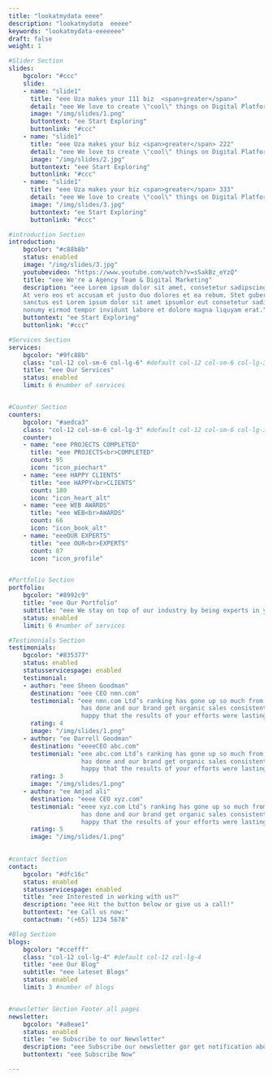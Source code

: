 ```yaml
---
title: "lookatmydata eeee"
description: "lookatmydata  eeeee"
keywords: "lookatmydata-eeeeeee"
draft: false
weight: 1

#Slider Section
slides:
    bgcolor: "#ccc"
    slide:
    - name: "slide1"
      title: "eee Uza makes your 111 biz  <span>greater</span>"
      detail: "eee We love to create \"cool\" things on Digital Platforms"
      image: "/img/slides/1.png"
      buttontext: "ee Start Exploring"
      buttonlink: "#ccc"
    - name: "slide1"
      title: "eee Uza makes your biz <span>greater</span> 222"
      detail: "eee We love to create \"cool\" things on Digital Platforms"
      image: "/img/slides/2.jpg"
      buttontext: "eee Start Exploring"
      buttonlink: "#ccc"
    - name: "slide1"
      title: "eee Uza makes your biz <span>greater</span> 333"
      detail: "eee We love to create \"cool\" things on Digital Platforms"
      image: "/img/slides/3.jpg"
      buttontext: "ee Start Exploring"
      buttonlink: "#ccc"

#introduction Section
introduction:
    bgcolor: "#c88b8b"
    status: enabled
    image: "/img/slides/3.jpg"
    youtubevideo: "https://www.youtube.com/watch?v=sSakBz_eYzQ"
    title: "eee We're a Agency Team & Digital Marketing"
    description: "eee Lorem ipsum dolor sit amet, consetetur sadipscing esed diam nonumy eirmod tempor invidunt ut labore et dolore magna.<br><br>
    At vero eos et accusam et justo duo dolores et ea rebum. Stet gubergren no sea takimata
    sanctus est Lorem ipsum dolor sit amet ipsumlor eut consetetur sadipscing elitr, sed diam
    nonumy eirmod tempor invidunt labore et dolore magna liquyam erat."
    buttontext: "ee Start Exploring"
    buttonlink: "#ccc"

#Services Section
services:
    bgcolor: "#9fc88b"
    class: "col-12 col-sm-6 col-lg-6" #default col-12 col-sm-6 col-lg-3
    title: "eee Our Services"
    status: enabled
    limit: 6 #number of services


#Counter Section
counters:
    bgcolor: "#aedca3"
    class: "col-12 col-sm-6 col-lg-3" #default col-12 col-sm-6 col-lg-3
    counter:
    - name: "eee PROJECTS COMPLETED"
      title: "eee PROJECTS<br>COMPLETED"
      count: 95
      icon: "icon_piechart"
    - name: "eee HAPPY CLIENTS"
      title: "eee HAPPY<br>CLIENTS"
      count: 180
      icon: "icon_heart_alt"
    - name: "eee WEB AWARDS"
      title: "eee WEB<br>AWARDS"
      count: 66
      icon: "icon_book_alt"
    - name: "eeeOUR EXPERTS"
      title: "eee OUR<br>EXPERTS"
      count: 87
      icon: "icon_profile"


#Portfolio Section
portfolio:
    bgcolor: "#8992c9"
    title: "eee Our Portfolio"
    subtitle: "eee We stay on top of our industry by being experts in yours."
    status: enabled
    limit: 6 #number of services

#Testimonials Section
testimonials:
    bgcolor: "#835377"
    status: enabled
    statusservicespage: enabled
    testimonial:
    - author: "eee Sheen Goodman"
      destination: "eee CEO nmn.com"
      testimonial: "eee nmn.com Ltd’s ranking has gone up so much from the great work that your team
                    has done and our brand get organic sales consistently from your efforts. We are
                    happy that the results of your efforts were lasting and profitable."
      rating: 4
      image: "/img/slides/1.png"
    - author: "ee Darrell Goodman"
      destination: "eeeeCEO abc.com"
      testimonial: "eee abc.com Ltd’s ranking has gone up so much from the great work that your team
                    has done and our brand get organic sales consistently from your efforts. We are
                    happy that the results of your efforts were lasting and profitable."
      rating: 3
      image: "/img/slides/1.png"
    - author: "ee Amjad ali"
      destination: "eeee CEO xyz.com"
      testimonial: "eeee xyz.com Ltd’s ranking has gone up so much from the great work that your team
                    has done and our brand get organic sales consistently from your efforts. We are
                    happy that the results of your efforts were lasting and profitable."
      rating: 5
      image: "/img/slides/1.png"
      

#contact Section
contact:
    bgcolor: "#dfc16c"
    status: enabled
    statusservicespage: enabled
    title: "eee Interested in working with us?"
    description: "eee Hit the button below or give us a call!"
    buttontext: "ee Call us now:"
    contactnum: "(+65) 1234 5678"

#Blog Section
blogs:
    bgcolor: "#ccefff"
    class: "col-12 col-lg-4" #default col-12 col-lg-4
    title: "eee Our Blog"
    subtitle: "eee lateset Blogs"
    status: enabled
    limit: 3 #number of blogs


#newsletter Section Footer all pages
newsletter:
    bgcolor: "#a8eae1"
    status: enabled
    title: "ee Subscribe to our Newsletter"
    description: "eee Subscribe our newsletter gor get notification about new updates, etc..."
    buttontext: "eee Subscribe Now"

---
```

<!-- ![startgrafik](/img/startgrafik.jpg) -->

